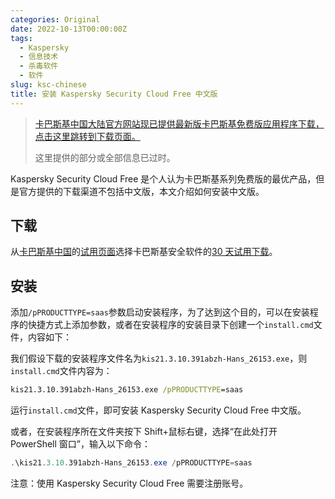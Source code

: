 ```yaml
---
categories: Original
date: 2022-10-13T00:00:00Z
tags:
  - Kaspersky
  - 信息技术
  - 杀毒软件
  - 软件
slug: ksc-chinese
title: 安装 Kaspersky Security Cloud Free 中文版
---
```


> [卡巴斯基中国大陆官方网站现已提供最新版卡巴斯基免费版应用程序下载，点击这里跳转到下载页面。](https://www.kaspersky.com.cn/downloads/free-antivirus)
>
> 这里提供的部分或全部信息已过时。

Kaspersky Security Cloud Free 是个人认为卡巴斯基系列免费版的最优产品，但是官方提供的下载渠道不包括中文版，本文介绍如何安装中文版。

## 下载

从[卡巴斯基中国](https://www.kaspersky.com.cn/)的[试用页面](https://www.kaspersky.com.cn/downloads)选择卡巴斯基安全软件的[30 天试用下载](https://www.kaspersky.com.cn/downloads/internet-security-free-trial#download)。

## 安装

添加`/pPRODUCTTYPE=saas`参数启动安装程序，为了达到这个目的，可以在安装程序的快捷方式上添加参数，或者在安装程序的安装目录下创建一个`install.cmd`文件，内容如下：

我们假设下载的安装程序文件名为`kis21.3.10.391abzh-Hans_26153.exe`，则`install.cmd`文件内容为：

```cmd
kis21.3.10.391abzh-Hans_26153.exe /pPRODUCTTYPE=saas
```

运行`install.cmd`文件，即可安装 Kaspersky Security Cloud Free 中文版。

或者，在安装程序所在文件夹按下 Shift+鼠标右键，选择“在此处打开 PowerShell 窗口”，输入以下命令：

```powershell
.\kis21.3.10.391abzh-Hans_26153.exe /pPRODUCTTYPE=saas
```

注意：使用 Kaspersky Security Cloud Free 需要注册账号。
